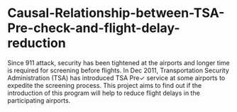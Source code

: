# Causal-Relationship-between-TSA-Pre-check-and-flight-delay-reduction
Since 911 attack, security has been tightened at the airports and longer time is required for screening
before flights. In Dec 2011, Transportation Security Administration (TSA) has introduced TSA Pre✓
service at some airports to expedite the screening process. This project aims to find out if the introduction
of this program will help to reduce flight delays in the participating airports.
